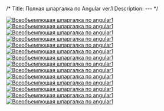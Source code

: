 /*
Title: Полная шпаргалка по Angular ver.1
Description: ---
*/

[![Всеобъемлющая шпаргалка по angular1](/images/ng-cheatsheet/angularcheatsheet-01.png)]()
[![Всеобъемлющая шпаргалка по angular1](/images/ng-cheatsheet/angularcheatsheet-02.png)]()
[![Всеобъемлющая шпаргалка по angular1](/images/ng-cheatsheet/angularcheatsheet-03.png)]()
[![Всеобъемлющая шпаргалка по angular1](/images/ng-cheatsheet/angularcheatsheet-04.png)]()
[![Всеобъемлющая шпаргалка по angular1](/images/ng-cheatsheet/angularcheatsheet-05.png)]()
[![Всеобъемлющая шпаргалка по angular1](/images/ng-cheatsheet/angularcheatsheet-06.png)]()
[![Всеобъемлющая шпаргалка по angular1](/images/ng-cheatsheet/angularcheatsheet-07.png)]()
[![Всеобъемлющая шпаргалка по angular1](/images/ng-cheatsheet/angularcheatsheet-08.png)]()
[![Всеобъемлющая шпаргалка по angular1](/images/ng-cheatsheet/angularcheatsheet-09.png)]()
[![Всеобъемлющая шпаргалка по angular1](/images/ng-cheatsheet/angularcheatsheet-10.png)]()
[![Всеобъемлющая шпаргалка по angular1](/images/ng-cheatsheet/angularcheatsheet-11.png)]()
[![Всеобъемлющая шпаргалка по angular1](/images/ng-cheatsheet/angularcheatsheet-12.png)]()
[![Всеобъемлющая шпаргалка по angular1](/images/ng-cheatsheet/angularcheatsheet-13.png)]()
[![Всеобъемлющая шпаргалка по angular1](/images/ng-cheatsheet/angularcheatsheet-14.png)]()
